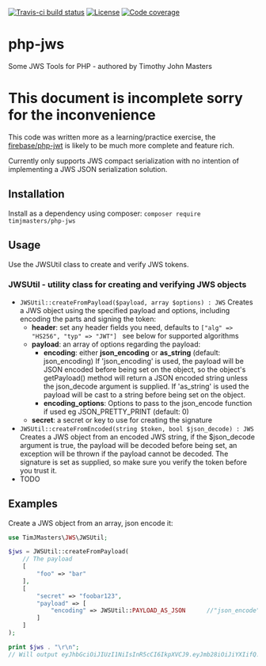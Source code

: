 [![Travis-ci build status](https://img.shields.io/travis/com/timjmasters/php-jws?style=for-the-badge)](https://travis-ci.com/timjmasters/php-jws)
[![License](https://img.shields.io/github/license/timjmasters/php-jws?color=blue&style=for-the-badge)](https://www.gnu.org/licenses/gpl-3.0.en.html)
[![Code coverage](https://img.shields.io/coveralls/github/timjmasters/php-jws?style=for-the-badge)](https://coveralls.io/github/timjmasters/php-jws)

# php-jws
Some JWS Tools for PHP - authored by Timothy John Masters

# This document is incomplete sorry for the inconvenience

This code was written more as a learning/practice exercise, the [firebase/php-jwt](https://github.com/firebase/php-jwt) is likely to be much more complete and feature rich.

Currently only supports JWS compact serialization with no intention of implementing a JWS JSON serialization solution.
## Installation
Install as a dependency using composer:
`composer require timjmasters/php-jws`

## Usage
Use the JWSUtil class to create and verify JWS tokens.

### JWSUtil - utility class for creating and verifying JWS objects
 - `JWSUtil::createFromPayload($payload, array $options) : JWS`
    Creates a JWS object using the specified payload and options, including encoding the parts and signing the token:
   - **header**: set any header fields you need, defaults to `["alg" => "HS256", "typ" => "JWT"] ` see below for supported algorithms
   - **payload**: an array of options regarding the payload:
     - **encoding**: either **json_encoding** or **as_string** (default: json_encoding)
       If 'json_encoding' is used, the payload will be JSON encoded before being set on the object, so the object's getPayload() method will return a JSON encoded string unless the json_decode argument is supplied.
       If 'as_string' is used the payload will be cast to a string before being set on the object.
     - **encoding_options**: Options to pass to the json_encode function if used eg JSON_PRETTY_PRINT (default: 0)
   - **secret**: a secret or key to use for creating the signature
 - `JWSUtil::createFromEncoded(string $token, bool $json_decode) : JWS`
    Creates a JWS object from an encoded JWS string, if the $json_decode argument is true, the payload will be decoded before being set, an exception will be thrown if the payload cannot be decoded.
    The signature is set as supplied, so make sure you verify the token before you trust it.
 - TODO

## Examples
Create a JWS object from an array, json encode it:
```php
use TimJMasters\JWS\JWSUtil;

$jws = JWSUtil::createFromPayload(
    // The payload
    [
        "foo" => "bar"
    ],
    [
        "secret" => "foobar123",
        "payload" => [
            "encoding" => JWSUtil::PAYLOAD_AS_JSON      //"json_encode"
        ]
    ]
);

print $jws . "\r\n"; 
// Will output eyJhbGciOiJIUzI1NiIsInR5cCI6IkpXVCJ9.eyJmb28iOiJiYXIifQ.U_rA2byM9Nw_zrXNZfAqEOuyqCO75B9iHh6yO-Fjjgg

```